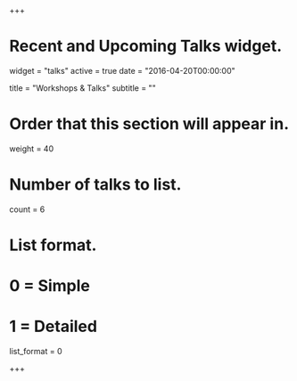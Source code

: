+++
# Recent and Upcoming Talks widget.
widget = "talks"
active = true
date = "2016-04-20T00:00:00"

title = "Workshops & Talks"
subtitle = ""

# Order that this section will appear in.
weight = 40

# Number of talks to list.
count = 6

# List format.
#   0 = Simple
#   1 = Detailed
list_format = 0

+++
